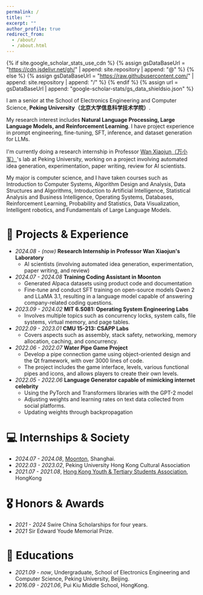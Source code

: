 ```yaml
---
permalink: /
title: ""
excerpt: ""
author_profile: true
redirect_from: 
  - /about/
  - /about.html
---
```


{% if site.google_scholar_stats_use_cdn %}
{% assign gsDataBaseUrl = "https://cdn.jsdelivr.net/gh/" | append: site.repository | append: "@" %}
{% else %}
{% assign gsDataBaseUrl = "https://raw.githubusercontent.com/" | append: site.repository | append: "/" %}
{% endif %}
{% assign url = gsDataBaseUrl | append: "google-scholar-stats/gs_data_shieldsio.json" %}

<span class='anchor' id='about-me'></span>

I am a senior at the School of Electronics Engineering and Computer Science, **Peking University（北京大学信息科学技术学院）**.

My research interest includes **Natural Language Processing, Large Language Models, and Reinforcement Learning**. I have project experience in prompt engineering, fine-tuning, SFT, inference, and dataset generation for LLMs. 

I'm currently doing a research internship in Professor [Wan Xiaojun（万小军）](https://wanxiaojun.github.io/)'s lab at Peking University, working on a project involving automated idea generation, experimentation, paper writing, review for AI scientists.

My major is computer science, and I have taken courses such as Introduction to Computer Systems, Algorithm Design and Analysis, Data Structures and Algorithms, Introduction to Artificial Intelligence, Statistical Analysis and Business Intelligence, Operating Systems, Databases, Reinforcement Learning, Probability and Statistics, Data Visualization, Intelligent robotics, and Fundamentals of Large Language Models.


# 📝 Projects & Experience

- *2024.08 - (now)* **Research Internship in Professor Wan Xiaojun's Laboratory**
  - AI scientists (involving automated idea generation, experimentation, paper writing, and review)
- *2024.07 - 2024.08* **Training Coding Assistant in Moonton**
  - Generated Alpaca datasets using product code and documentation
  - Fine-tune and conduct SFT training on open-source models Qwen 2 and LLaMA 3.1, resulting in a language model capable of answering company-related coding questions.
- *2023.09 - 2024.02* **MIT	6.S081:	Operating	System Engineering Labs**
  - Involves multiple topics such as concurrency locks, system calls, file systems, virtual memory, and page tables.
- *2022.09 - 2023.01* **CMU	15-213:	CSAPP	Labs**
  - Covers aspects such as assembly, stack safety, networking, memory allocation, caching, and concurrency. 
- *2022.06 - 2022.07* **Water Pipe Game Project**
  - Develop a pipe connection game using object-oriented design and the Qt framework, with over 3000 lines of code.
  - The project includes the game interface, levels, various functional pipes and icons, and allows players to create their own levels.
- *2022.05 - 2022.06* **Language Generator capable of mimicking internet celebrity**
  - Using the PyTorch and Transformers libraries with the GPT-2 model
  - Adjusting weights and learning rates on text data collected from social platforms.
  - Updating weights through backpropagation

# 💻 Internships & Society
- *2024.07 - 2024.08*, [Moonton](https://cn.moonton.com/), Shanghai.
- *2022.03 - 2023.02*, Peking University Hong Kong Cultural Association
- *2021.07 - 2021.08*, [Hong Kong Youth & Tertiary Students Association](https://www.hkytsa.org/), HongKong

# 🎖 Honors & Awards
- *2021 - 2024* Swire China Scholarships for four years. 
- *2021* Sir Edward Youde	Memorial Prize. 

# 📖 Educations
- *2021.09 - now*, Undergraduate, School of Electronics Engineering and Computer Science, Peking University, Beijing.
- *2016.09 - 2021.06*, Pui Kiu Middle School, HongKong.
